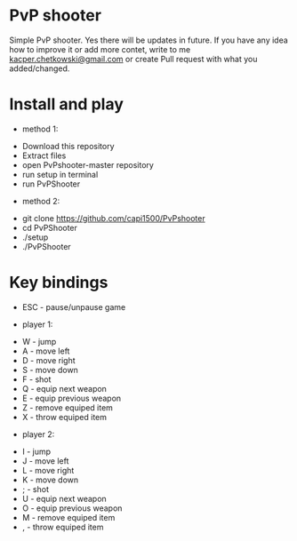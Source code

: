 # PvP shooter
Simple PvP shooter.
Yes there will be updates in future. If you have any idea how to improve it or add more contet, write to me kacper.chetkowski@gmail.com or create Pull request with what you added/changed.

# Install and play

* method 1:
- Download this repository
- Extract files
- open PvPshooter-master repository
- run setup in terminal
- run PvPShooter

* method 2:
- git clone https://github.com/capi1500/PvPshooter
- cd PvPShooter
- ./setup
- ./PvPShooter

# Key bindings

* ESC - pause/unpause game

- player 1:
* W - jump
* A - move left
* D - move right
* S - move down
* F - shot
* Q - equip next weapon
* E - equip previous weapon
* Z - remove equiped item
* X - throw equiped item

- player 2:
* I - jump
* J - move left
* L - move right
* K - move down
* ; - shot
* U - equip next weapon
* O - equip previous weapon
* M - remove equiped item
* , - throw equiped item

